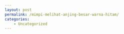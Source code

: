 ```yaml
---
layout: post
permalink: /mimpi-melihat-anjing-besar-warna-hitam/
categories:
    - Uncategorized
---
```



